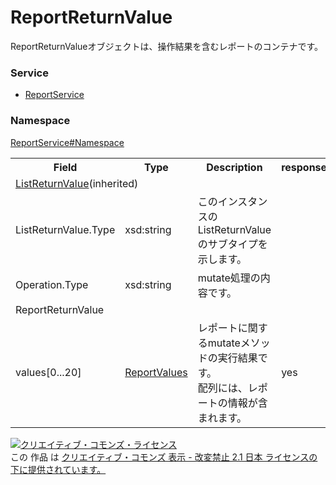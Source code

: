 # ReportReturnValue
ReportReturnValueオブジェクトは、操作結果を含むレポートのコンテナです。
### Service
+ [ReportService](../../services/ReportService.md)

### Namespace
[ReportService#Namespace](../../services/ReportService.md#namespace)

<table>
 <tr>
  <th>Field</th>
  <th>Type</th>
  <th>Description</th>
  <th>response</th>
  <th>get</th>
  <th>add</th>
  <th>set</th>
  <th>remove</th>
 </tr>
 <tr>
  <td colspan="8"><a href="../Common/ListReturnValue.md">ListReturnValue</a>(inherited)</td>
 </tr>
 <tr>
  <td>ListReturnValue.Type</td>
  <td>xsd:string</td>
  <td>このインスタンスの ListReturnValue のサブタイプを示します。</td>
  <td colspan="5"></td>
 </tr>
 <tr>
  <td>Operation.Type</td>
  <td>xsd:string</td>
  <td>mutate処理の内容です。 </td>
  <td colspan="5"></td>
 </tr>
 <tr>
  <td colspan="8">ReportReturnValue</td>
 </tr>
 <tr>
  <td>values[0...20]</td>
  <td><a href="ReportValues.md">ReportValues</a></td>
  <td>レポートに関するmutateメソッドの実行結果です。<br>配列には、レポートの情報が含まれます。</td>
  <td>yes</td>
  <td>-</td>
  <td>-</td>
  <td>-</td>
  <td>-</td>
 </tr>
</table>

<a rel="license" href="http://creativecommons.org/licenses/by-nd/2.1/jp/"><img alt="クリエイティブ・コモンズ・ライセンス" style="border-width:0" src="https://i.creativecommons.org/l/by-nd/2.1/jp/88x31.png" /></a><br />この 作品 は <a rel="license" href="http://creativecommons.org/licenses/by-nd/2.1/jp/">クリエイティブ・コモンズ 表示 - 改変禁止 2.1 日本 ライセンスの下に提供されています。</a>
